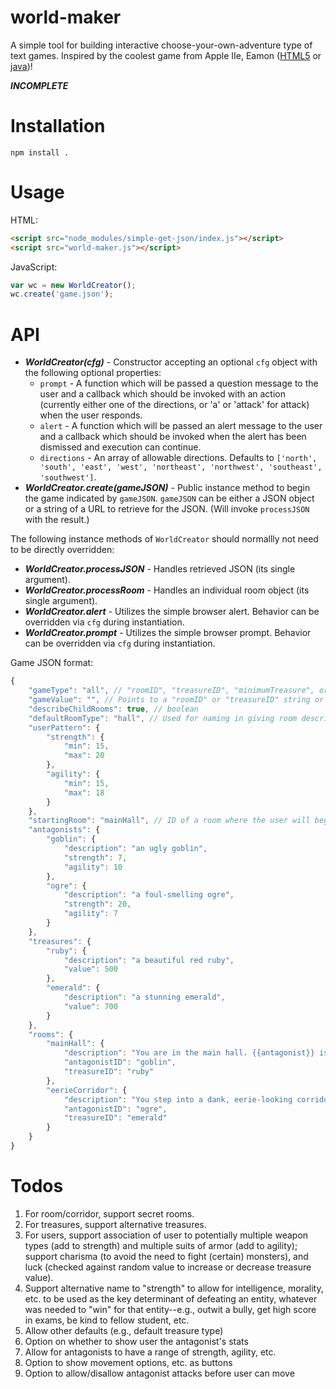 # world-maker

A simple tool for building interactive choose-your-own-adventure
type of text games. Inspired by the coolest game from Apple IIe, Eamon ([HTML5](http://www.myabandonware.com/game/eamon-26k) or [java](http://www.eamonag.org/java/index.htm))!

***INCOMPLETE***

# Installation

`npm install .`

# Usage

HTML:
```html
<script src="node_modules/simple-get-json/index.js"></script>
<script src="world-maker.js"></script>
```

JavaScript:

```js
var wc = new WorldCreator();
wc.create('game.json');
```

# API

- ***WorldCreator(cfg)*** - Constructor accepting an optional `cfg` object with the following optional properties:
    - `prompt` - A function which will be passed a question message to the user and a callback which should be invoked with an action (currently either one of the directions, or 'a' or 'attack' for attack) when the user responds.
    - `alert` - A function which will be passed an alert message to the user and a callback which should be invoked when the alert has been dismissed and execution can continue.
    - `directions` - An array of allowable directions. Defaults to `['north', 'south', 'east', 'west', 'northeast', 'northwest', 'southeast', 'southwest']`.
- ***WorldCreator.create(gameJSON)*** - Public instance method to begin the game indicated by `gameJSON`. `gameJSON` can be either a JSON object or a string of a URL to retrieve for the JSON. (Will invoke `processJSON` with the result.)

The following instance methods of `WorldCreator` should normallly not need to be directly overridden:

- ***WorldCreator.processJSON*** - Handles retrieved JSON (its single argument).
- ***WorldCreator.processRoom*** - Handles an individual room object (its single argument).
- ***WorldCreator.alert*** - Utilizes the simple browser alert. Behavior can be overridden via `cfg` during instantiation.
- ***WorldCreator.prompt*** - Utilizes the simple browser prompt. Behavior can be overridden via `cfg` during instantiation.

Game JSON format:

```js
{
    "gameType": "all", // "roomID", "treasureID", "minimumTreasure", or "all"; defaults to "all"
    "gameValue": "", // Points to a "roomID" or "treasureID" string or a "minimumTreasure" numeric amount; not required if "gameType" is "all"
    "describeChildRooms": true, // boolean
    "defaultRoomType": "hall", // Used for naming in giving room descriptions to the user. Might be "corridor", "hall", "room", etc.
    "userPattern": {
        "strength": {
            "min": 15,
            "max": 20
        },
        "agility": {
            "min": 15,
            "max": 18
        }
    },
    "startingRoom": "mainHall", // ID of a room where the user will begin
    "antagonists": {
        "goblin": {
            "description": "an ugly goblin",
            "strength": 7,
            "agility": 10
        },
        "ogre": {
            "description": "a foul-smelling ogre",
            "strength": 20,
            "agility": 7
        }
    },
    "treasures": {
        "ruby": {
            "description": "a beautiful red ruby",
            "value": 500
        },
        "emerald": {
            "description": "a stunning emerald",
            "value": 700
        }
    },
    "rooms": {
        "mainHall": {
            "description": "You are in the main hall. {{antagonist}} is already here to greet you. He is holding {{treasure}}.",
            "antagonistID": "goblin",
            "treasureID": "ruby"
        },
        "eerieCorridor": {
            "description": "You step into a dank, eerie-looking corridor. In the shadows, you see {{antagonist}} guarding {{treasure}}.",
            "antagonistID": "ogre",
            "treasureID": "emerald"
        }
    }
}
```

# Todos

1. For room/corridor, support secret rooms.
1. For treasures, support alternative treasures.
1. For users, support association of user to potentially multiple weapon types (add to strength) and multiple suits of armor (add to agility); support charisma (to avoid the need to fight (certain) monsters), and luck (checked against random value to increase or decrease treasure value).
1. Support alternative name to "strength" to allow for intelligence, morality, etc. to be used as the key determinant of defeating an entity, whatever was needed to "win" for that entity--e.g., outwit a bully, get high score in exams, be kind to fellow student, etc.
1. Allow other defaults (e.g., default treasure type)
1. Option on whether to show user the antagonist's stats
1. Allow for antagonists to have a range of strength, agility, etc.
1. Option to show movement options, etc. as buttons
1. Option to allow/disallow antagonist attacks before user can move
